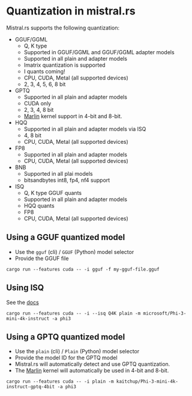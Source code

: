 # Quantization in mistral.rs

Mistral.rs supports the following quantization:
- GGUF/GGML
    - Q, K type
    - Supported in GGUF/GGML and GGUF/GGML adapter models
    - Supported in all plain and adapter models
    - Imatrix quantization is supported
    - I quants coming!
    - CPU, CUDA, Metal (all supported devices)
    - 2, 3, 4, 5, 6, 8 bit
- GPTQ
    - Supported in all plain and adapter models
    - CUDA only
    - 2, 3, 4, 8 bit
    - [Marlin](https://github.com/IST-DASLab/marlin) kernel support in 4-bit and 8-bit.
- HQQ
    - Supported in all plain and adapter models via ISQ
    - 4, 8 bit
    - CPU, CUDA, Metal (all supported devices)
- FP8
    - Supported in all plain and adapter models
    - CPU, CUDA, Metal (all supported devices)
- BNB
    - Supported in all plai models
    - bitsandbytes int8, fp4, nf4 support
- ISQ
    - Q, K type GGUF quants
    - Supported in all plain and adapter models
    - HQQ quants
    - FP8
    - CPU, CUDA, Metal (all supported devices)

## Using a GGUF quantized model
- Use the `gguf` (cli) / `GGUF` (Python) model selector
- Provide the GGUF file

```
cargo run --features cuda -- -i gguf -f my-gguf-file.gguf
```

## Using ISQ
See the [docs](ISQ.md)

```
cargo run --features cuda -- -i --isq Q4K plain -m microsoft/Phi-3-mini-4k-instruct -a phi3
```

## Using a GPTQ quantized model
- Use the `plain` (cli) / `Plain` (Python) model selector
- Provide the model ID for the GPTQ model
- Mistral.rs will automatically detect and use GPTQ quantization.
- The [Marlin](https://github.com/IST-DASLab/marlin) kernel will automatically be used in 4-bit and 8-bit.

```
cargo run --features cuda -- -i plain -m kaitchup/Phi-3-mini-4k-instruct-gptq-4bit -a phi3
```